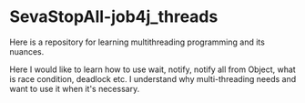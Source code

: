 # SevaStopAll-job4j_threads

Here is a repository for learning multithreading programming and its nuances.

Here I would like to learn how to use wait, notify, notify all from Object,
what is race condition, deadlock etc. 
I understand why multi-threading needs and want to use it when it's necessary.  
